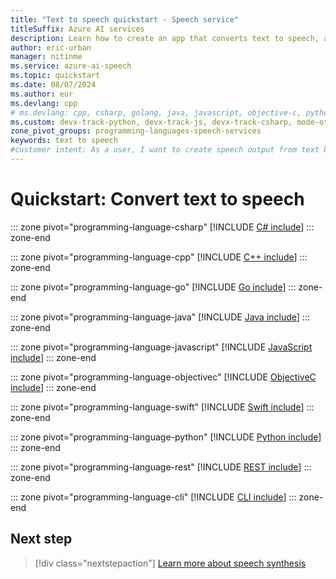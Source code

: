 ```yaml
---
title: "Text to speech quickstart - Speech service"
titleSuffix: Azure AI services
description: Learn how to create an app that converts text to speech, and explore supported audio formats and custom configuration options.
author: eric-urban
manager: nitinme
ms.service: azure-ai-speech
ms.topic: quickstart
ms.date: 08/07/2024
ms.author: eur
ms.devlang: cpp
# ms.devlang: cpp, csharp, golang, java, javascript, objective-c, python
ms.custom: devx-track-python, devx-track-js, devx-track-csharp, mode-other, devx-track-extended-java, devx-track-go
zone_pivot_groups: programming-languages-speech-services
keywords: text to speech
#customer intent: As a user, I want to create speech output from text by using my choice of technologies which fit into my current processes.
---
```


# Quickstart: Convert text to speech

::: zone pivot="programming-language-csharp"
[!INCLUDE [C# include](includes/quickstarts/text-to-speech-basics/csharp.md)]
::: zone-end

::: zone pivot="programming-language-cpp"
[!INCLUDE [C++ include](includes/quickstarts/text-to-speech-basics/cpp.md)]
::: zone-end

::: zone pivot="programming-language-go"
[!INCLUDE [Go include](includes/quickstarts/text-to-speech-basics/go.md)]
::: zone-end

::: zone pivot="programming-language-java"
[!INCLUDE [Java include](includes/quickstarts/text-to-speech-basics/java.md)]
::: zone-end

::: zone pivot="programming-language-javascript"
[!INCLUDE [JavaScript include](includes/quickstarts/text-to-speech-basics/javascript.md)]
::: zone-end

::: zone pivot="programming-language-objectivec"
[!INCLUDE [ObjectiveC include](includes/quickstarts/text-to-speech-basics/objectivec.md)]
::: zone-end

::: zone pivot="programming-language-swift"
[!INCLUDE [Swift include](includes/quickstarts/text-to-speech-basics/swift.md)]
::: zone-end

::: zone pivot="programming-language-python"
[!INCLUDE [Python include](./includes/quickstarts/text-to-speech-basics/python.md)]
::: zone-end

::: zone pivot="programming-language-rest"
[!INCLUDE [REST include](includes/quickstarts/text-to-speech-basics/rest.md)]
::: zone-end

::: zone pivot="programming-language-cli"
[!INCLUDE [CLI include](includes/quickstarts/text-to-speech-basics/cli.md)]
::: zone-end

## Next step

> [!div class="nextstepaction"]
> [Learn more about speech synthesis](how-to-speech-synthesis.md)
